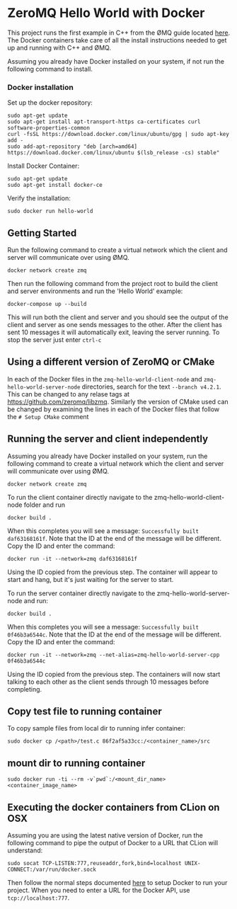 # ZeroMQ Hello World with Docker

This project runs the first example in C++ from the ØMQ guide located [here](http://zguide.zeromq.org/page:all). The Docker containers take care of all the install instructions needed to get up and running with C++ and ØMQ.

Assuming you already have Docker installed on your system, if not run the following command to install.

### Docker installation

Set up the docker repository:

```
sudo apt-get update
sudo apt-get install apt-transport-https ca-certificates curl software-properties-common
curl -fsSL https://download.docker.com/linux/ubuntu/gpg | sudo apt-key add -
sudo add-apt-repository "deb [arch=amd64] https://download.docker.com/linux/ubuntu $(lsb_release -cs) stable"
```

Install Docker Container:

```
sudo apt-get update
sudo apt-get install docker-ce
```

Verify the installation:

```
sudo docker run hello-world
```

## Getting Started

Run the following command to create a virtual network which the client and server will communicate over using ØMQ.

```
docker network create zmq
```

Then run the following command from the project root to build the client and server environments and run the 'Hello World' example:

```
docker-compose up --build
```

This will run both the client and server and you should see the output of the client and server as one sends messages to the other. After the client has sent 10 messages it will automatically exit, leaving the server running. To stop the server just enter `ctrl-c`

## Using a different version of ZeroMQ or CMake

In each of the Docker files in the `zmq-hello-world-client-node` and `zmq-hello-world-server-node` directories, search for the text `--branch v4.2.1`. This can be changed to any relase tags at https://github.com/zeromq/libzmq. Similarly the version of CMake used can be changed by examining the lines in each of the Docker files that follow the `# Setup CMake` comment

## Running the server and client independently

Assuming you already have Docker installed on your system, run the following command to create a virtual network which the client and server will communicate over using ØMQ.

```
docker network create zmq
```

To run the client container directly navigate to the zmq-hello-world-client-node folder and run

```
docker build .
```

 When this completes you will see a message: `Successfully built daf63168161f`. Note that the ID at the end of the message will be different. Copy the ID and enter the command: 

 ```
 docker run -it --network=zmq daf63168161f
 ``` 

Using the ID copied from the previous step. The container will appear to start and hang, but it's just waiting for the server to start.

To run the server container directly navigate to the zmq-hello-world-server-node and run:

```
docker build .
```

When this completes you will see a message: `Successfully built 0f46b3a6544c`. Note that the ID at the end of the message will be different. Copy the ID and enter the command: 

```
docker run -it --network=zmq --net-alias=zmq-hello-world-server-cpp 0f46b3a6544c
```

Using the ID copied from the previous step. The containers will now start talking to each other as the client sends through 10 messages before completing.


## Copy test file to running container

To copy sample files from local dir to running infer container:

```
sudo docker cp /<path>/test.c 86f2af5a33cc:/<container_name>/src
```

## mount dir to running container

```
sudo docker run -ti --rm -v`pwd`:/<mount_dir_name> <container_image_name>
```


## Executing the docker containers from CLion on OSX

Assuming you are using the latest native version of Docker, run the following command to pipe the output of Docker to a URL that CLion will understand:

`sudo socat TCP-LISTEN:777,reuseaddr,fork,bind=localhost UNIX-CONNECT:/var/run/docker.sock`

Then follow the normal steps documented [here](https://www.jetbrains.com/help/clion/2016.3/docker-integration.html) to setup Docker to run your project. When you need to enter a URL for the Docker API, use `tcp://localhost:777`.
